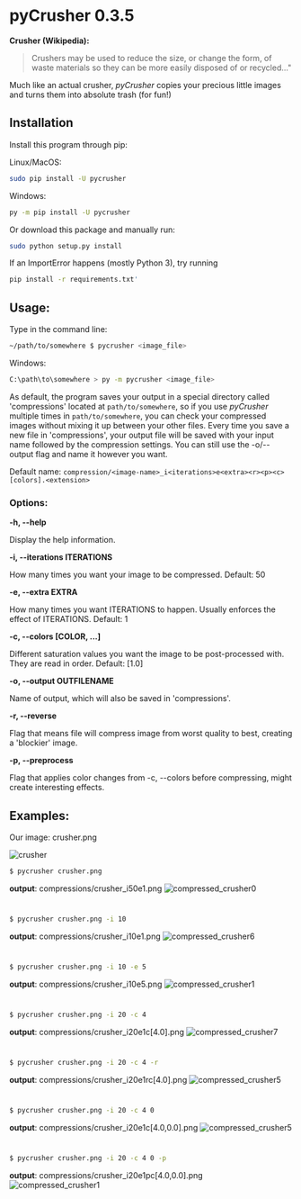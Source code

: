 # pyCrusher 0.3.5

**Crusher (Wikipedia):**
>Crushers may be used to reduce the size, or change the form, of waste materials so they can be more easily disposed of or recycled..."

Much like an actual crusher, *pyCrusher* copies your precious little images and turns them into absolute trash (for fun!)

## Installation
Install this program through pip:

Linux/MacOS:
```sh
sudo pip install -U pycrusher
```

Windows:
```sh
py -m pip install -U pycrusher
```

Or download this package and manually run:
```sh
sudo python setup.py install
```

If an ImportError happens (mostly Python 3), try running 
```sh
pip install -r requirements.txt'
```

## Usage:
Type in the command line:
```sh
~/path/to/somewhere $ pycrusher <image_file>
```
Windows:
```sh
C:\path\to\somewhere > py -m pycrusher <image_file>
```
As default, the program saves your output in a special directory called 'compressions' located at `path/to/somewhere`, so if you use *pyCrusher* multiple times in `path/to/somewhere`, you can check your compressed images without mixing it up between your other files.
Every time you save a new file in 'compressions', your output file will be saved with your input name followed by the compression settings. You can still use the -o/--output flag and name it however you want.

Default name: `compression/<image-name>_i<iterations>e<extra><r><p><c>[colors].<extension>`

### Options:

**-h, --help**

Display the help information.

**-i, --iterations ITERATIONS**

How many times you want your image to be compressed. Default: 50

**-e, --extra EXTRA**

How many times you want ITERATIONS to happen. Usually enforces the effect of ITERATIONS. Default: 1

**-c, --colors [COLOR, ...]**

Different saturation values you want the image to be post-processed with. They are read in order. Default: [1.0]

**-o, --output OUTFILENAME**

Name of output, which will also be saved in 'compressions'.

**-r, --reverse**

Flag that means file will compress image from worst quality to best, creating a 'blockier' image.

**-p, --preprocess**

Flag that applies color changes from -c, --colors before compressing, might create interesting effects.

## Examples:
Our image: crusher.png

![crusher](https://cloud.githubusercontent.com/assets/15959626/22045694/f78ef41c-dd02-11e6-9594-cd6b00e02884.png)


```sh
$ pycrusher crusher.png
```
**output**:  compressions/crusher_i50e1.png
![compressed_crusher0](https://cloud.githubusercontent.com/assets/15959626/22045698/fa458d24-dd02-11e6-8265-fdf3b902cded.jpg)
#
```sh
$ pycrusher crusher.png -i 10
```
**output**: compressions/crusher_i10e1.png
![compressed_crusher6](https://cloud.githubusercontent.com/assets/15959626/22045854/0fc4f148-dd04-11e6-9e4d-fd60504fc2d5.jpg)
#
```sh
$ pycrusher crusher.png -i 10 -e 5
```
**output**:  compressions/crusher_i10e5.png
![compressed_crusher1](https://cloud.githubusercontent.com/assets/15959626/22045717/1883c198-dd03-11e6-9e76-4a6cb20c0413.jpg)
#
```sh
$ pycrusher crusher.png -i 20 -c 4
```
**output**: compressions/crusher_i20e1c[4.0].png
![compressed_crusher7](https://cloud.githubusercontent.com/assets/15959626/22045906/63ef3a76-dd04-11e6-9ed0-4080a7c92ab9.jpg)
#
```sh
$ pycrusher crusher.png -i 20 -c 4 -r
```
**output**: compressions/crusher_i20e1rc[4.0].png
![compressed_crusher5](https://cloud.githubusercontent.com/assets/15959626/22492147/6bc72270-e80f-11e6-8e64-fa678fa03b0a.png)
#
```sh
$ pycrusher crusher.png -i 20 -c 4 0
```
**output**:  compressions/crusher_i20e1c[4.0,0.0].png
![compressed_crusher5](https://cloud.githubusercontent.com/assets/15959626/22045830/d62aae5a-dd03-11e6-8efd-a3fb90b42f0b.jpg)
#
```sh
$ pycrusher crusher.png -i 20 -c 4 0 -p
```
**output**: compressions/crusher_i20e1pc[4.0,0.0].png
![compressed_crusher1](https://cloud.githubusercontent.com/assets/15959626/22492096/1640df30-e80f-11e6-94b5-3adedc6771b4.png)
